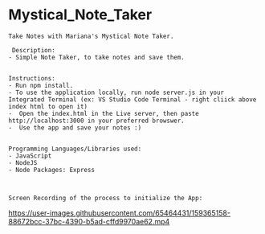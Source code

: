 # Mystical_Note_Taker
    Take Notes with Mariana's Mystical Note Taker.
    
     Description:
    - Simple Note Taker, to take notes and save them.


    Instructions:
    - Run npm install.
    - To use the application locally, run node server.js in your Integrated Terminal (ex: VS Studio Code Terminal - right cliick above index html to open it)
    -  Open the index.html in the Live server, then paste http://localhost:3000 in your preferred browswer.
    -  Use the app and save your notes :)


    Programming Languages/Libraries used: 
    - JavaScript
    - NodeJS
    - Node Packages: Express



    Screen Recording of the process to initialize the App:

https://user-images.githubusercontent.com/65464431/159365158-88672bcc-37bc-4390-b5ad-cffd9970ae62.mp4

